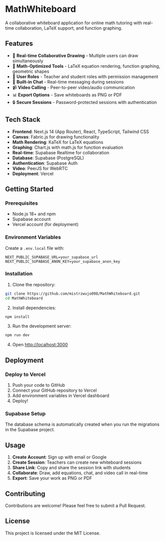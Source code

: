 # MathWhiteboard

A collaborative whiteboard application for online math tutoring with real-time collaboration, LaTeX support, and function graphing.

## Features

- 🎨 **Real-time Collaborative Drawing** - Multiple users can draw simultaneously
- 📐 **Math-Optimized Tools** - LaTeX equation rendering, function graphing, geometric shapes
- 👥 **User Roles** - Teacher and student roles with permission management
- 💬 **Built-in Chat** - Real-time messaging during sessions
- 📹 **Video Calling** - Peer-to-peer video/audio communication
- 📊 **Export Options** - Save whiteboards as PNG or PDF
- 🔒 **Secure Sessions** - Password-protected sessions with authentication

## Tech Stack

- **Frontend**: Next.js 14 (App Router), React, TypeScript, Tailwind CSS
- **Canvas**: Fabric.js for drawing functionality
- **Math Rendering**: KaTeX for LaTeX equations
- **Graphing**: Chart.js with math.js for function evaluation
- **Real-time**: Supabase Realtime for collaboration
- **Database**: Supabase (PostgreSQL)
- **Authentication**: Supabase Auth
- **Video**: PeerJS for WebRTC
- **Deployment**: Vercel

## Getting Started

### Prerequisites

- Node.js 18+ and npm
- Supabase account
- Vercel account (for deployment)

### Environment Variables

Create a `.env.local` file with:

```env
NEXT_PUBLIC_SUPABASE_URL=your_supabase_url
NEXT_PUBLIC_SUPABASE_ANON_KEY=your_supabase_anon_key
```

### Installation

1. Clone the repository:
```bash
git clone https://github.com/mistrzwujo098/MathWhiteboard.git
cd MathWhiteboard
```

2. Install dependencies:
```bash
npm install
```

3. Run the development server:
```bash
npm run dev
```

4. Open [http://localhost:3000](http://localhost:3000)

## Deployment

### Deploy to Vercel

1. Push your code to GitHub
2. Connect your GitHub repository to Vercel
3. Add environment variables in Vercel dashboard
4. Deploy!

### Supabase Setup

The database schema is automatically created when you run the migrations in the Supabase project.

## Usage

1. **Create Account**: Sign up with email or Google
2. **Create Session**: Teachers can create new whiteboard sessions
3. **Share Link**: Copy and share the session link with students
4. **Collaborate**: Draw, add equations, chat, and video call in real-time
5. **Export**: Save your work as PNG or PDF

## Contributing

Contributions are welcome! Please feel free to submit a Pull Request.

## License

This project is licensed under the MIT License.